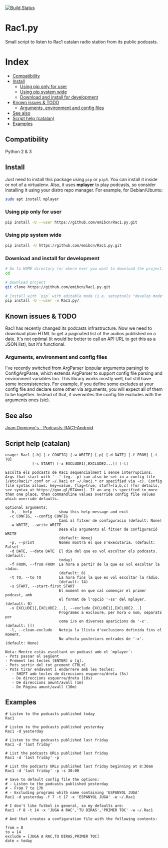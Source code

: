 
[![Build Status](https://travis-ci.com/emibcn/Rac1.py.svg?branch=master)](https://travis-ci.com/emibcn/Rac1.py)

# Rac1.py
Small script to listen to Rac1 catalan radio station from its public podcasts.

# Index
- [Compatibility](#compatibility)
- [Install](#install)
  - [Using pip only for user](#using-pip-only-for-user)
  - [Using pip system wide](#using-pip-system-wide)
  - [Download and install for development](#download-and-install-for-development)
- [Known issues & TODO](#known-issues--todo)
  - [Arguments, environment and config files](#arguments-environment-and-config-files)
- [See also](#see-also)
- [Script help (catalan)](#script-help-catalan)
- [Examples](#examples)

## Compatibility
Python 2 & 3

## Install
Just need to install this package using `pip` or `pip3`. You can install it inside or not of a virtualenv. Also, it uses **mplayer** to play podcasts, so consider installing it using your distro repo manager. For example, for Debian/Ubuntu:

```sh
sudo apt install mplayer
```

### Using pip only for user
```sh
pip install -U --user https://github.com/emibcn/Rac1.py.git
```

### Using pip system wide
```sh
pip install -U https://github.com/emibcn/Rac1.py.git
```

### Download and install for development
```sh
# Go to HOME directory (or where ever you want to download the project)
cd

# Download project
git clone https://github.com/emibcn/Rac1.py.git

# Install with `pip` with editable mode (i.e. setuptools "develop mode")
pip install -U --user -e Rac1.py/
```

## Known issues & TODO
Rac1 has recently changed its podcasts infrastructure. Now we need to
download plain HTML to get a paginated list of the audios published on a
date. It's not optimal (it would be better to call an API URL to get this
as a JSON list), but it's functional.

### Arguments, environment and config files
I've recently switched from ArgParser (popular arguments parsing) to ConfigArgParse, which extends
ArgParser to support config file parsing and environment variables too. This library works mostly well,
but still have some inconsistencies. For example, if you define some excludes at your config file and
declare some other via arguments, you will expect all of them to be together. Instead of that, it
overwrites the config file excludes with the arguments ones (sic).

## See also
[Joan Domingo's - Podcasts-RAC1-Android](https://github.com/joan-domingo/Podcasts-RAC1-Android)

## Script help (catalan)

```
usage: Rac1 [-h] [-c CONFIG] [-w WRITE] [-p] [-d DATE] [-f FROM] [-t TO]
            [-s START] [-x EXCLUDE1[,EXCLUDE2...]] [-l]

Escolta els podcasts de Rac1 sequencialment i sense interrupcions. Args that start with '--' (eg. -p) can also be set in a config file (/etc/Rac1/*.conf or ~/.Rac1 or ~/.Rac1.* or specified via -c). Config file syntax allows: key=value, flag=true, stuff=[a,b,c] (for details, see syntax at https://goo.gl/R74nmi). If an arg is specified in more than one place, then commandline values override config file values which override defaults.

optional arguments:
  -h, --help            show this help message and exit
  -c CONFIG, --config CONFIG
                        Camí al fitxer de configuració (default: None)
  -w WRITE, --write WRITE
                        Desa els arguments al fitxer de configuració WRITE
                        (default: None)
  -p, --print           Només mostra el que s'executaria. (default: False)
  -d DATE, --date DATE  El dia del que es vol escoltar els podcasts. (default:
                        today)
  -f FROM, --from FROM  La hora a partir de la que es vol escoltar la ràdio.
                        (default: 8)
  -t TO, --to TO        La hora fins la que es vol escoltar la ràdio.
                        (default: 14)
  -s START, --start-first START
                        El moment en que cal començar el primer podcast, amb
                        el format de l'opció '-ss' del mplayer. (default: 0)
  -x EXCLUDE1[,EXCLUDE2...], --exclude EXCLUDE1[,EXCLUDE2...]
                        Programes a excloure, per hora o nom, separats per
                        coma i/o en diverses aparicions de '-x'. (default: [])
  -l, --clean-exclude   Neteja la llista d'exclusions definida fins el moment.
                        No afecta posteriors entrades de '-x'. (default: None)

Nota: Mentre estàs escoltant un podcast amb el `mplayer`:
- Pots passar al següent
- Prement les tecles [ENTER] o [q].
- Pots sortir del tot prement CTRL+C
- Pots tirar endavant i endarrere amb les tecles:
   - SHIFT amb tecles de direccions esquerra/dreta (5s)
   - De direccions esquerra/dreta (10s)
   - De direccions amunt/avall (1m)
   - De Pàgina amunt/avall (10m)

```

## Examples
```
# Listen to the podcasts published today
Rac1

# Listen to the podcasts published yesterday
Rac1 -d yesterday

# Listen to the podcasts published last friday
Rac1 -d 'last friday'

# List the podcasts URLs published last friday
Rac1 -d 'last friday' -p

# List the podcasts URLs published last friday beginning at 8:30am
Rac1 -d 'last friday' -p -s 30:00

# Save to default config file the options:
# - Listen to the podcasts published yesterday
# - From 7 to 17h
# - Excluding programs whith name containing 'ESPANYOL JUGA'
Rac1 -d yesterday -f 7 -t 17 -x 'ESPANYOL JUGA' -w ~/.Rac1

# I don't like futbol in general, so my defaults are:
Rac1 -f 8 -t 14 -x 'JUGA A RAC','TU DIRAS','PRIMER TOC' -w ~/.Rac1

# And that creates a configuration file with the following contents:
```
```
from = 8
to = 14
exclude = [JUGA A RAC,TU DIRAS,PRIMER TOC]
date = today

```
